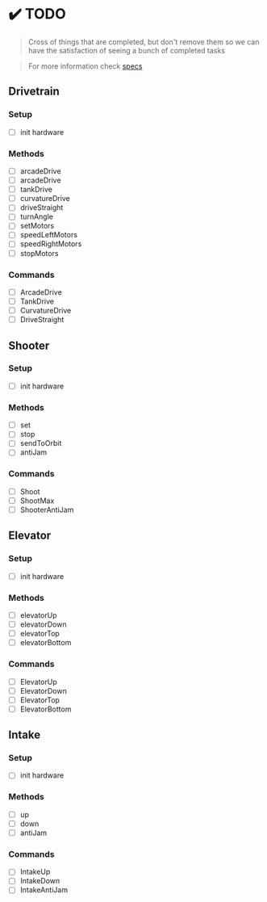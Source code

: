 # ✔️ TODO
> Cross of things that are completed, but don't remove them so we can have the satisfaction of seeing a bunch of completed tasks

> For more information check [specs](https://github.com/Team-Optix-3749/Team3749-2021/blob/main/docs/specs.md)

## Drivetrain
### Setup
- [ ] init hardware
### Methods
- [ ] arcadeDrive
- [ ] arcadeDrive
- [ ] tankDrive
- [ ] curvatureDrive
- [ ] driveStraight
- [ ] turnAngle
- [ ] setMotors
- [ ] speedLeftMotors
- [ ] speedRightMotors
- [ ] stopMotors
### Commands
- [ ] ArcadeDrive
- [ ] TankDrive
- [ ] CurvatureDrive
- [ ] DriveStraight
## Shooter
### Setup
- [ ] init hardware
### Methods
- [ ] set
- [ ] stop
- [ ] sendToOrbit
- [ ] antiJam
### Commands
- [ ] Shoot
- [ ] ShootMax
- [ ] ShooterAntiJam
## Elevator
### Setup
- [ ] init hardware
### Methods
- [ ] elevatorUp
- [ ] elevatorDown
- [ ] elevatorTop
- [ ] elevatorBottom
### Commands
- [ ] ElevatorUp
- [ ] ElevatorDown
- [ ] ElevatorTop
- [ ] ElevatorBottom
## Intake
### Setup
- [ ] init hardware
### Methods
- [ ] up
- [ ] down
- [ ] antiJam
### Commands
- [ ] IntakeUp
- [ ] IntakeDown
- [ ] IntakeAntiJam
